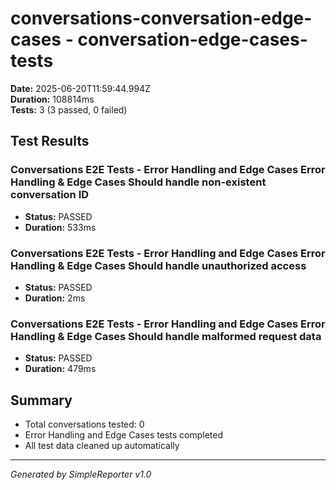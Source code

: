 # conversations-conversation-edge-cases - conversation-edge-cases-tests

**Date:** 2025-06-20T11:59:44.994Z  
**Duration:** 108814ms  
**Tests:** 3 (3 passed, 0 failed)

## Test Results


### Conversations E2E Tests - Error Handling and Edge Cases Error Handling & Edge Cases Should handle non-existent conversation ID
- **Status:** PASSED
- **Duration:** 533ms



### Conversations E2E Tests - Error Handling and Edge Cases Error Handling & Edge Cases Should handle unauthorized access
- **Status:** PASSED
- **Duration:** 2ms



### Conversations E2E Tests - Error Handling and Edge Cases Error Handling & Edge Cases Should handle malformed request data
- **Status:** PASSED
- **Duration:** 479ms



## Summary

- Total conversations tested: 0
- Error Handling and Edge Cases tests completed
- All test data cleaned up automatically

---
*Generated by SimpleReporter v1.0*
